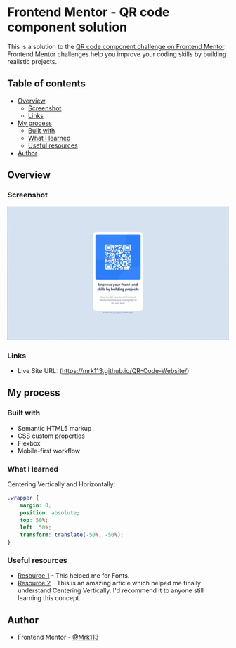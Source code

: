# Frontend Mentor - QR code component solution

This is a solution to the [QR code component challenge on Frontend Mentor](https://www.frontendmentor.io/challenges/qr-code-component-iux_sIO_H). Frontend Mentor challenges help you improve your coding skills by building realistic projects. 

## Table of contents

- [Overview](#overview)
  - [Screenshot](#screenshot)
  - [Links](#links)
- [My process](#my-process)
  - [Built with](#built-with)
  - [What I learned](#what-i-learned)
  - [Useful resources](#useful-resources)
- [Author](#author)

## Overview

### Screenshot

![](./images/screenshot.png)

### Links

- Live Site URL: (https://mrk113.github.io/QR-Code-Website/)

## My process

### Built with

- Semantic HTML5 markup
- CSS custom properties
- Flexbox
- Mobile-first workflow

### What I learned

Centering Vertically and Horizontally:

```css
.wrapper {
    margin: 0;
    position: absolute;
    top: 50%;
    left: 50%;
    transform: translate(-50%, -50%);
}
```

### Useful resources

- [Resource 1](https://fonts.google.com/) - This helped me for Fonts.
- [Resource 2](https://www.w3schools.com/howto/howto_css_center-vertical.asp) - This is an amazing article which helped me finally understand Centering Vertically. I'd recommend it to anyone still learning this concept.

## Author

- Frontend Mentor - [@Mrk113](https://www.frontendmentor.io/profile/Mrk113)
